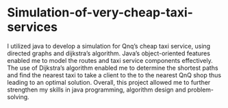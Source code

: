# Simulation-of-very-cheap-taxi-services

I utilized java to develop a simulation for Qnq’s cheap taxi service, using directed graphs and dijkstra’s
algorithm. Java’s object-oriented features enabled me to model the routes and taxi service components
effectively. The use of Dijkstra’s algorithm enabled me to determine the shortest paths and find the
nearest taxi to take a client to the to the nearest QnQ shop thus leading to an optimal solution. Overall,
this project allowed me to further strengthen my skills in java programming, algorithm design and
problem-solving.
